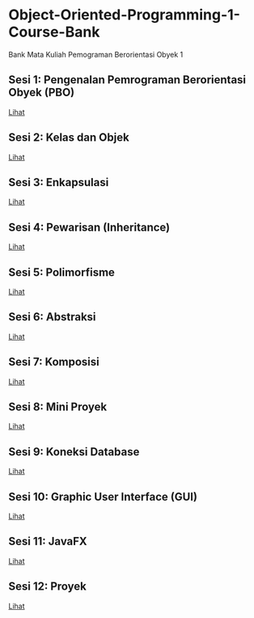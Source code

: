 # Object-Oriented-Programming-1-Course-Bank
Bank Mata Kuliah Pemograman Berorientasi Obyek 1

## Sesi 1: Pengenalan Pemrograman Berorientasi Obyek (PBO)
<a href="https://github.com/Muhammad-Ikhwan-Fathulloh/Object-Oriented-Programming-1-Course-Bank/tree/main/Introduction">Lihat</a>

## Sesi 2: Kelas dan Objek
<a href="https://github.com/Muhammad-Ikhwan-Fathulloh/Object-Oriented-Programming-1-Course-Bank/tree/main/ClassAndObject">Lihat</a>

## Sesi 3: Enkapsulasi
<a href="https://github.com/Muhammad-Ikhwan-Fathulloh/Object-Oriented-Programming-1-Course-Bank/tree/main/Encapsulation">Lihat</a>

## Sesi 4: Pewarisan (Inheritance)
<a href="https://github.com/Muhammad-Ikhwan-Fathulloh/Object-Oriented-Programming-1-Course-Bank/tree/main/Inheritance">Lihat</a>

## Sesi 5: Polimorfisme
<a href="https://github.com/Muhammad-Ikhwan-Fathulloh/Object-Oriented-Programming-1-Course-Bank/tree/main/Polimorfisme">Lihat</a>

## Sesi 6: Abstraksi
<a href="https://github.com/Muhammad-Ikhwan-Fathulloh/Object-Oriented-Programming-1-Course-Bank/tree/main/Abstract">Lihat</a>

## Sesi 7: Komposisi
<a href="https://github.com/Muhammad-Ikhwan-Fathulloh/Object-Oriented-Programming-1-Course-Bank/tree/main/Composition">Lihat</a>

## Sesi 8: Mini Proyek
<a href="https://github.com/Muhammad-Ikhwan-Fathulloh/Object-Oriented-Programming-1-Course-Bank/tree/main/MiniProject">Lihat</a>

## Sesi 9: Koneksi Database
<a href="">Lihat</a>

## Sesi 10: Graphic User Interface (GUI)
<a href="">Lihat</a>

## Sesi 11: JavaFX
<a href="">Lihat</a>

## Sesi 12: Proyek
<a href="">Lihat</a>
